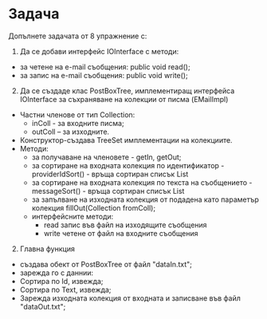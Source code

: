 # Задача

Допълнете задачата от 8 упражнение с:

1. Да се добави интерфейс IOInterface с методи:
- за четене на e-mail съобщения: public void read();
- за запис на e-mail съобщения: public void write();

2. Да се създаде клас PostBoxTree, имплементиращ интерфейса IOInterface за съхраняване на колекции от писма (EMailImpl)
- Частни членове от тип Collection: 
  - inColl - за входните писма; 
  - outColl – за изходните.
- Конструктор-създава TreeSet имплементации на колекциите.
- Методи:
  - за получаване на членовете - getIn, getOut;
  - за сортиране на входната колекция по идентификатор - providerIdSort() - връща сортиран списък List<EMailImpl>
  - за сортиране на входната колекция по текста на съобщението - messageSort() - връща сортиран списък List<EMailImpl>
  - за запълване на изходната колекция от подадена като параметър колекция fillOut(Collection<EMailImpl> fromColl);
  - интерфейсните методи:
    - read запис във файл на изходящите съобщения
    - write четене от файл на входните съобщения

2. Главна функция
- създава обект от PostBoxTree от файл "dataIn.txt";
- зарежда го с даннии:
- Сортира по Id, извежда;
- Сортира по Text, извежда;
- Зарежда изходната колекция от входната и записване във файл "dataOut.txt";